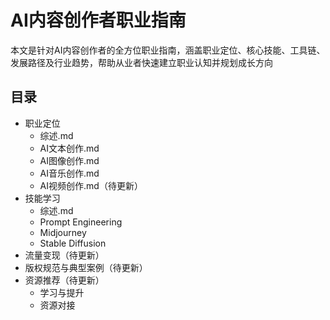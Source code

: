 # AI内容创作者职业指南
本文是针对AI内容创作者的全方位职业指南，涵盖职业定位、核心技能、工具链、发展路径及行业趋势，帮助从业者快速建立职业认知并规划成长方向
## 目录
- 职业定位
  - 综述.md
  - AI文本创作.md
  - AI图像创作.md
  - AI音乐创作.md
  - AI视频创作.md（待更新）
- 技能学习
  - 综述.md
  - Prompt Engineering
  - Midjourney
  - Stable Diffusion
- 流量变现（待更新）
- 版权规范与典型案例（待更新）
- 资源推荐（待更新）
  - 学习与提升
  - 资源对接
